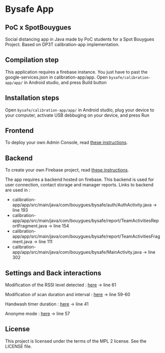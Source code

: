 # Bysafe App

## PoC x SpotBouygues

Social distancing app in Java made by PoC students for a Spot Bouygues Project.
Based on DP3T calibration-app implementation.

## Compilation step

This application requires a firebase instance. You just have to past the google-services.json in calibration-app/app.
Open ```bysafe/calibration-app/app/``` in Android studio, and press Build button

## Installation steps

Open ```bysafe/calibration-app/app/``` in Android studio, plug your device to your computer, 
activate USB debbuging on your device, and press Run

## Frontend

To deploy your own Admin Console, read [these instructions](admin_panel/README.MD).

## Backend

To create your own Firebase project, read [these instructions](back/README.MD).

The app requires a backend hosted on firebase.
This backend is used for user connection, contact storage and manager reports.
Links to backend are used in : 
- calibration-app/app/src/main/java/com/bouygues/bysafe/auth/AuthActivity.java -> line 193
- calibration-app/app/src/main/java/com/bouygues/bysafe/report/TeamActivitiesReportFragment.java -> line 154
- calibration-app/app/src/main/java/com/bouygues/bysafe/report/TeamActivitiesFragment.java -> line 111
- calibration-app/app/src/main/java/com/bouygues/bysafe/MainActivity.java -> line 302

## Settings and Back interactions

Modification of the RSSI level detected : [here](dp3t-sdk/sdk/src/main/java/org/dpppt/android/sdk/internal/AppConfigManager.java) -> line 61

Modification of scan duration and interval : [here](dp3t-sdk/sdk/src/main/java/org/dpppt/android/sdk/internal/AppConfigManager.java) -> line 59-60

Handwash timer duration : [here](calibration-app/app/src/main/java/com/bouygues/bysafe/handwash/HandwashFragment.java) -> line 41

Anonyme mode : [here](calibration-app/app/src/main/java/com/bouygues/bysafe/auth/AuthActivity.java) -> line 57

## License
This project is licensed under the terms of the MPL 2 license. See the LICENSE file.
